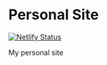 # Personal Site 

[![Netlify Status](https://api.netlify.com/api/v1/badges/33caadce-489b-4227-bb12-06251cb98f3c/deploy-status)](https://app.netlify.com/sites/calvingonsalves/deploys)

My personal site
